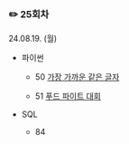 ### ✏️ 25회차

24.08.19. (월)

- 파이썬

  - 50 [가장 가까운 같은 글자](https://school.programmers.co.kr/learn/courses/30/lessons/142086)

  - 51 [푸드 파이트 대회](https://school.programmers.co.kr/learn/courses/30/lessons/134240)

- SQL

  - 84

</br>
